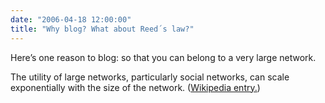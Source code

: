 ```yaml
---
date: "2006-04-18 12:00:00"
title: "Why blog? What about Reed´s law?"
---
```




Here&rsquo;s one reason to blog: so that you can belong to a very large network.

> 
The utility of large networks, particularly social networks, can scale exponentially with the size of the network. ([Wikipedia entry.](https://en.wikipedia.org/wiki/Reed%27s_law))



